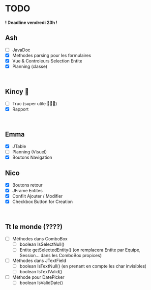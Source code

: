 # TODO

#### ! Deadline vendredi 23h !

## Ash

- [ ] JavaDoc
- [X] Methodes parsing pour les formulaires
- [X] Vue & Controleurs Selection Entite
- [X] Planning (classe)

<br>

## Kincy 💯

- [ ] Truc (super utile 💯💯💯)
- [X] Rapport

<br>

## Emma

- [X] JTable
- [ ] Planning (Visuel)
- [X] Boutons Navigation

## Nico

- [X] Boutons retour
- [X] JFrame Entites
- [X] Conflit Ajouter / Modifier
- [X] Checkbox Button for Creation

<br>

## Tt le monde (????)

- [ ] Méthodes dans ComboBox
    - [ ] boolean IsSelectNull()
    - [ ] Entite getSelectedEntity() (on remplacera Entite par Equipe, Session... dans les ComboBox propices)

- [ ] Méthodes dans JTextField
    - [ ] boolean IsTextNull() (en prenant en compte les char invisibles)
    - [ ] boolean IsTextValid()

- [ ] Méthode pour DatePicker
    - [ ] boolean IsValidDate()
